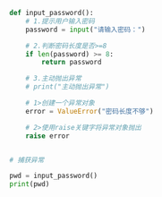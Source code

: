 
<BlogInfo id="703" title="5.抛出异常" author="白日梦想猿" pv=0 read_times=0 pre_cost_time="0分15秒" category="异常" tag_list="['异常']" create_time="2020.03.17 08:56:19" update_time="2021.07.31 18:34:23" />

```python
def input_password():
    # 1.提示用户输入密码
    password = input("请输入密码：")

    # 2.判断密码长度是否>=8
    if len(password) >= 8:
        return password

    # 3.主动抛出异常
    # print("主动抛出异常")

    # 1>创建一个异常对象
    error = ValueError("密码长度不够")

    # 2>使用raise关键字将异常对象抛出
    raise error


# 捕获异常

pwd = input_password()
print(pwd)

```
